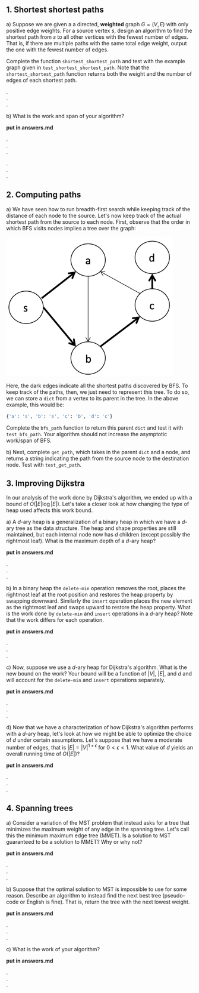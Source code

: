 ## 1. Shortest shortest paths

a) Suppose we are given a a directed, **weighted** graph $G=(V,E)$ with only positive edge weights. For a source vertex $s$, design an algorithm to find the shortest path from $s$ to all other vertices with the fewest number of edges. That is, if there are multiple paths with the same total edge weight, output the one with the fewest number of edges.

Complete the function `shortest_shortest_path` and test with the example graph given in `test_shortest_shortest_path`. Note that the `shortest_shortest_path` function returns both the weight and the number of edges of each shortest path.

.  
.  
.  

b) What is the work and span of your algorithm? 

**put in answers.md**

.  
.  
.  


.  
.  
.  

## 2. Computing paths

a) We have seen how to run breadth-first search while keeping track of the distance of each node to the source. Let's now keep track of the actual shortest path from the source to each node. First, observe that the order in which BFS visits nodes implies a tree over the graph:

![bfs.png](bfs.png)

Here, the dark edges indicate all the shortest paths discovered by BFS. To keep track of the paths, then, we just need to represent this tree. To do so, we can store a `dict` from a vertex to its parent in the tree. In the above example, this would be:

```python
{'a': 's', 'b': 's', 'c': 'b', 'd': 'c'}
```

Complete the `bfs_path` function to return this parent `dict` and test it with `test_bfs_path`. Your algorithm should not increase the asymptotic work/span of BFS.

b) Next, complete `get_path`, which takes in the parent `dict` and a node, and returns a string indicating the path from the source node to the destination node. Test with `test_get_path`.


## 3. Improving Dijkstra

In our analysis of the work done by Dijkstra's algorithm, we ended up
with a bound of $O(|E|\log |E|)$. Let's take a closer look at how
changing the type of heap used affects this work bound.

a) A $d$-ary heap is a generalization of a binary heap in which we
have a $d$-ary tree as the data structure. The heap and shape
properties are still maintained, but each internal node now has $d$
children (except possibly the rightmost leaf). What is the maximum
depth of a $d$-ary heap?


**put in answers.md**

.  
.  
.  




b) In a binary heap the `delete-min` operation removes the root,
places the rightmost leaf at the root position and restores the heap
property by swapping downward. Similarly the `insert` operation places
the new element as the rightmost leaf and swaps upward to restore the
heap property. What is the work done by
`delete-min` and `insert` operations in a $d$-ary heap? Note that the
work differs for each operation. 


**put in answers.md**

.  
.  
.  



c) Now, suppose we use a $d$-ary heap for Dijkstra's algorithm. What is the
new bound on the work? Your bound will be a function of
$|V|$, $|E|$, and $d$ and will account for the `delete-min` and
`insert` operations separately.


**put in answers.md**

.  
.  
.  



d) Now that we have a characterization of how Dijkstra's algorithm
performs with a $d$-ary heap, let's look at how we might be able to
optimize the choice of $d$ under certain assumptions. Let's suppose
that we have a moderate number of edges, that is  $|E| = |V|^{1+\epsilon}$ for $0<\epsilon
< 1$. What value of $d$ yields an overall running time of $O(|E|)$?


**put in answers.md**

.  
.  
.  


## 4. Spanning trees

a) Consider a variation of the MST problem that instead asks for a tree that minimizes the maximum weight of any edge in the spanning tree. Let's call this the minimum maximum edge tree (MMET). Is a solution to MST guaranteed to be a solution to MMET? Why or why not?


**put in answers.md**

.  
.  
.  


b) Suppose that the optimal solution to MST is impossible to use for some reason. Describe an algorithm to instead find the next best tree (pseudo-code or English is fine). That is, return the tree with the next lowest weight. 


**put in answers.md**

.  
.  
.  


c) What is the work of your algorithm?


**put in answers.md**

.  
.  
.  

